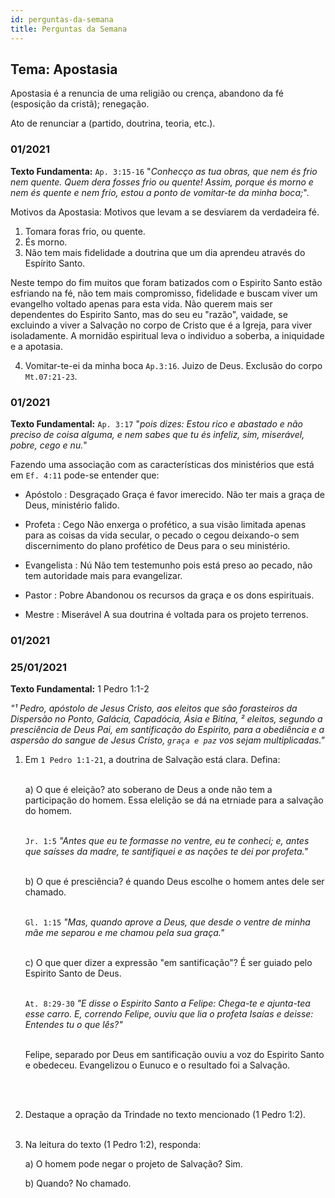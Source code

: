 ```yaml
---
id: perguntas-da-semana
title: Perguntas da Semana
---
```


## Tema: Apostasia

Apostasia é a renuncia de uma religião ou crença, abandono da fé (esposição da cristã); renegação. 

Ato de renunciar a (partido, doutrina, teoria, etc.).

### 01/2021

**Texto Fundamenta:** ```Ap. 3:15-16``` "*Conhecço as tua obras, que nem és frio nem quente. Quem dera fosses frio ou quente! Assim, porque és morno e nem és quente e nem frio, estou a ponto de vomitar-te da minha boca;*".

Motivos da Apostasia: Motivos que levam a se desviarem da verdadeira fé.

1. Tomara foras frio, ou quente.
2. És morno.
3. Não tem mais fidelidade a doutrina que um dia aprendeu através do Espírito Santo.

Neste tempo do fim muitos que foram batizados com o Espirito Santo estão esfriando na fé, não tem mais compromisso, fidelidade e buscam viver um evangelho voltado apenas para esta vida. Não querem mais ser dependentes do Espirito Santo, mas do seu eu "razão", vaidade, se excluindo a viver a Salvação no corpo de Cristo que é a Igreja, para viver isoladamente. A mornidão espiritual leva o individuo a soberba, a iniquidade e a apotasia.

4. Vomitar-te-ei da minha boca ```Ap.3:16```. 
Juizo de Deus. 
Exclusão do corpo ```Mt.07:21-23```.

### 01/2021

**Texto Fundamental:** ```Ap. 3:17```  "*pois dizes: Estou rico e abastado e não preciso de coisa alguma, e nem sabes que tu és infeliz, sim, miserável, pobre, cego e nu.*"

Fazendo uma associação com as características dos ministérios que está em ```Ef. 4:11``` pode-se entender que:

* Apóstolo : Desgraçado
  Graça é favor imerecido. Não ter mais a graça de Deus, ministério falido.

* Profeta : Cego
  Não enxerga o profético, a sua visão limitada apenas para as coisas da vida secular, o pecado o cegou deixando-o sem discernimento do plano profético de Deus para o seu ministério.

* Evangelista : Nú
  Não tem testemunho pois está preso ao pecado, não tem autoridade mais para evangelizar.

*  Pastor : Pobre
  Abandonou os recursos da graça e os dons espirituais.

* Mestre : Miserável
  A sua doutrina é voltada para os projeto terrenos.

### 01/2021

### 25/01/2021

**Texto Fundamental:** 1 Pedro 1:1-2

*"¹ Pedro, apóstolo de Jesus Cristo, aos eleitos que são forasteiros da Dispersão no Ponto, Galácia, Capadócia, Ásia e Bitína, ² eleitos, segundo a presciência de Deus Pai, em santificação do Espirito, para a obediência e a aspersão do sangue de Jesus Cristo, ```graça e paz``` vos sejam multiplicadas."*

1. Em ```1 Pedro 1:1-21```, a doutrina de Salvação está clara. Defina: <br/><br/>

    a) O que é eleição? ato soberano de Deus a onde não tem a participação do homem. Essa elelição se dá na etrniade para a salvação do homem. <br/><br/>
    
    ```Jr. 1:5``` *"Antes que eu te formasse no ventre, eu te conheci; e, antes que saísses da madre, te santifiquei e as nações te dei por profeta."* <br/><br/>

    b) O que é presciência? é quando Deus escolhe o homem antes dele ser chamado.<br/><br/>
    
     ```Gl. 1:15``` *"Mas, quando aprove a Deus, que desde o ventre de minha mãe me separou e me chamou pela sua graça."*<br/><br/>

    c) O que quer dizer a expressão "em santificação"? É ser guiado pelo Espirito Santo de Deus. <br/><br/>
    
    ```At. 8:29-30``` *"E disse o Espirito Santo a Felipe: Chega-te e ajunta-tea esse carro. E, correndo Felipe, ouviu que lia o profeta Isaías e deisse: Entendes tu o que lês?"* <br/><br/>
    
    Felipe, separado por Deus em santificação ouviu a voz do Espirito Santo e obedeceu. Evangelizou o Eunuco e o resultado foi a Salvação.
    
    <br/><br/>

2. Destaque a opração da Trindade no texto mencionado (1 Pedro 1:2).<br/><br/>


3. Na leitura do texto (1 Pedro 1:2), responda:

    a) O homem pode negar o projeto de Salvação? Sim.

    b) Quando? No chamado.